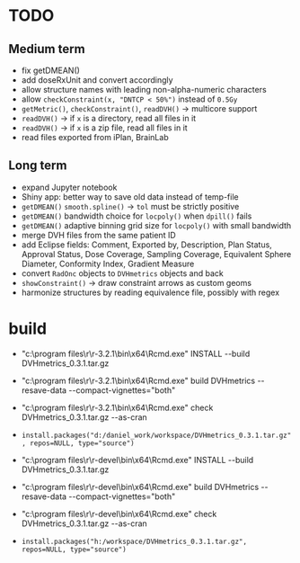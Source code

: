 # TODO
## Medium term

 * fix getDMEAN()
 * add doseRxUnit and convert accordingly
 *  allow structure names with leading non-alpha-numeric characters
 * allow `checkConstraint(x, "DNTCP < 50%")` instead of `0.5Gy`
 * `getMetric()`, `checkConstraint()`, `readDVH()` -> multicore support
 * `readDVH()` -> if `x` is a directory, read all files in it
 * `readDVH()` -> if `x` is a zip file, read all files in it
 * read files exported from iPlan, BrainLab

## Long term

 * expand Jupyter notebook
 * Shiny app: better way to save old data instead of temp-file
 * `getDMEAN()` `smooth.spline()` -> `tol` must be strictly positive
 * `getDMEAN()` bandwidth choice for `locpoly()` when `dpill()` fails
 * `getDMEAN()` adaptive binning grid size for `locpoly()` with small bandwidth
 * merge DVH files from the same patient ID
 * add Eclipse fields: Comment, Exported by, Description, Plan Status, Approval Status, Dose Coverage, Sampling Coverage, Equivalent Sphere Diameter, Conformity Index, Gradient Measure
 * convert `RadOnc` objects to `DVHmetrics` objects and back
 * `showConstraint()` -> draw constraint arrows as custom geoms
 * harmonize structures by reading equivalence file, possibly with regex

# build
 * "c:\program files\r\r-3.2.1\bin\x64\Rcmd.exe" INSTALL --build DVHmetrics_0.3.1.tar.gz
 * "c:\program files\r\r-3.2.1\bin\x64\Rcmd.exe" build DVHmetrics --resave-data --compact-vignettes="both"
 * "c:\program files\r\r-3.2.1\bin\x64\Rcmd.exe" check DVHmetrics_0.3.1.tar.gz --as-cran
 * `install.packages("d:/daniel_work/workspace/DVHmetrics_0.3.1.tar.gz", repos=NULL, type="source")`

 * "c:\program files\r\r-devel\bin\x64\Rcmd.exe" INSTALL --build DVHmetrics_0.3.1.tar.gz
 * "c:\program files\r\r-devel\bin\x64\Rcmd.exe" build DVHmetrics --resave-data --compact-vignettes="both"
 * "c:\program files\r\r-devel\bin\x64\Rcmd.exe" check DVHmetrics_0.3.1.tar.gz --as-cran
 * `install.packages("h:/workspace/DVHmetrics_0.3.1.tar.gz", repos=NULL, type="source")`
